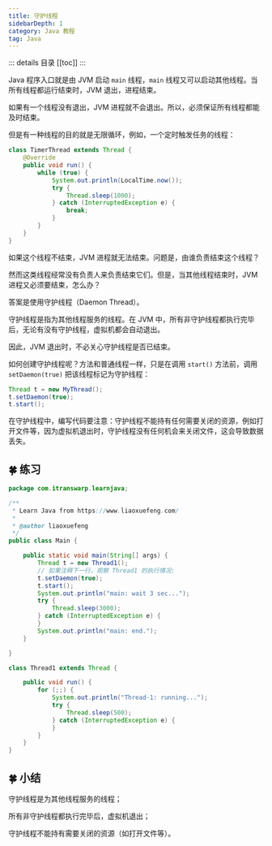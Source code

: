 ```yaml
---
title: 守护线程
sidebarDepth: 1
category: Java 教程
tag: Java
---
```


::: details 目录
[[toc]]
:::


Java 程序入口就是由 JVM 启动 `main` 线程，`main` 线程又可以启动其他线程。当所有线程都运行结束时，JVM 退出，进程结束。

如果有一个线程没有退出，JVM 进程就不会退出。所以，必须保证所有线程都能及时结束。

但是有一种线程的目的就是无限循环，例如，一个定时触发任务的线程：

```java
class TimerThread extends Thread {
    @Override
    public void run() {
        while (true) {
            System.out.println(LocalTime.now());
            try {
                Thread.sleep(1000);
            } catch (InterruptedException e) {
                break;
            }
        }
    }
}
```

如果这个线程不结束，JVM 进程就无法结束。问题是，由谁负责结束这个线程？

然而这类线程经常没有负责人来负责结束它们。但是，当其他线程结束时，JVM 进程又必须要结束，怎么办？

答案是使用守护线程（Daemon Thread）。

守护线程是指为其他线程服务的线程。在 JVM 中，所有非守护线程都执行完毕后，无论有没有守护线程，虚拟机都会自动退出。

因此，JVM 退出时，不必关心守护线程是否已结束。

如何创建守护线程呢？方法和普通线程一样，只是在调用 `start()` 方法前，调用 `setDaemon(true)` 把该线程标记为守护线程：

```java
Thread t = new MyThread();
t.setDaemon(true);
t.start();
```

在守护线程中，编写代码要注意：守护线程不能持有任何需要关闭的资源，例如打开文件等，因为虚拟机退出时，守护线程没有任何机会来关闭文件，这会导致数据丢失。

## 🍀 练习

```java
package com.itranswarp.learnjava;

/**
 * Learn Java from https://www.liaoxuefeng.com/
 *
 * @author liaoxuefeng
 */
public class Main {

	public static void main(String[] args) {
		Thread t = new Thread1();
		// 如果注释下一行，观察 Thread1 的执行情况:
		t.setDaemon(true);
		t.start();
		System.out.println("main: wait 3 sec...");
		try {
			Thread.sleep(3000);
		} catch (InterruptedException e) {
		}
		System.out.println("main: end.");
	}

}

class Thread1 extends Thread {

	public void run() {
		for (;;) {
			System.out.println("Thread-1: running...");
			try {
				Thread.sleep(500);
			} catch (InterruptedException e) {
			}
		}
	}
}
```

## 🍀 小结

守护线程是为其他线程服务的线程；

所有非守护线程都执行完毕后，虚拟机退出；

守护线程不能持有需要关闭的资源（如打开文件等）。